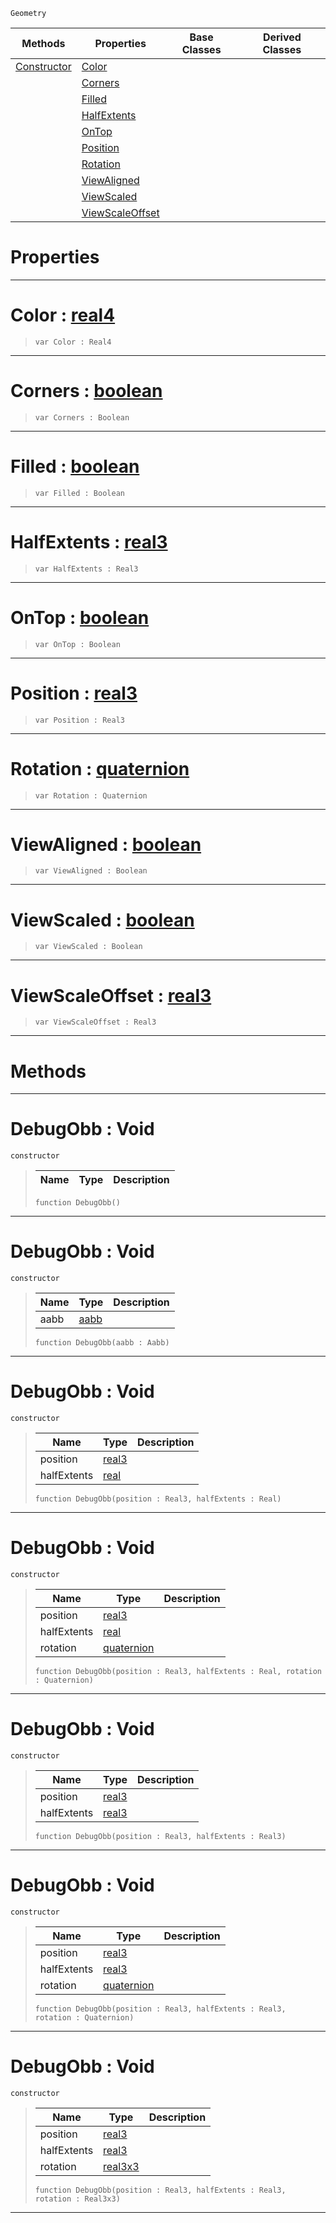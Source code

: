  `Geometry`

|Methods|Properties|Base Classes|Derived Classes|
|---|---|---|---|
|[ Constructor](debugobb.md#debugobb-void)|[ Color](debugobb.md#color-zilch-engine-docume)| | |
| |[ Corners](debugobb.md#corners-zilch-engine-docu)| | |
| |[ Filled](debugobb.md#filled-zilch-engine-docum)| | |
| |[ HalfExtents](debugobb.md#halfextents-zilch-engine)| | |
| |[ OnTop](debugobb.md#ontop-zilch-engine-docume)| | |
| |[ Position](debugobb.md#position-zilch-engine-doc)| | |
| |[ Rotation](debugobb.md#rotation-zilch-engine-doc)| | |
| |[ ViewAligned](debugobb.md#viewaligned-zilch-engine)| | |
| |[ ViewScaled](debugobb.md#viewscaled-zilch-engine-d)| | |
| |[ ViewScaleOffset](debugobb.md#viewscaleoffset-zilch-eng)| | |


 #  Properties


---  
 #  Color : [real4](../nada_base_types/real4.md)

> 
> ``` lang=cpp, name=Nada
> var Color : Real4


---  
 #  Corners : [boolean](../nada_base_types/boolean.md)

> 
> ``` lang=cpp, name=Nada
> var Corners : Boolean


---  
 #  Filled : [boolean](../nada_base_types/boolean.md)

> 
> ``` lang=cpp, name=Nada
> var Filled : Boolean


---  
 #  HalfExtents : [real3](../nada_base_types/real3.md)

> 
> ``` lang=cpp, name=Nada
> var HalfExtents : Real3


---  
 #  OnTop : [boolean](../nada_base_types/boolean.md)

> 
> ``` lang=cpp, name=Nada
> var OnTop : Boolean


---  
 #  Position : [real3](../nada_base_types/real3.md)

> 
> ``` lang=cpp, name=Nada
> var Position : Real3


---  
 #  Rotation : [quaternion](../nada_base_types/quaternion.md)

> 
> ``` lang=cpp, name=Nada
> var Rotation : Quaternion


---  
 #  ViewAligned : [boolean](../nada_base_types/boolean.md)

> 
> ``` lang=cpp, name=Nada
> var ViewAligned : Boolean


---  
 #  ViewScaled : [boolean](../nada_base_types/boolean.md)

> 
> ``` lang=cpp, name=Nada
> var ViewScaled : Boolean


---  
 #  ViewScaleOffset : [real3](../nada_base_types/real3.md)

> 
> ``` lang=cpp, name=Nada
> var ViewScaleOffset : Real3


---  
 #  Methods


---  
 #  DebugObb : Void

 `constructor`

> 
> |Name|Type|Description|
> |---|---|---|
> ``` lang=cpp, name=Nada
> function DebugObb()
> ``` 


---  
 #  DebugObb : Void

 `constructor`

> 
> |Name|Type|Description|
> |---|---|---|
> |aabb|[aabb](aabb.md)| |
> ``` lang=cpp, name=Nada
> function DebugObb(aabb : Aabb)
> ``` 


---  
 #  DebugObb : Void

 `constructor`

> 
> |Name|Type|Description|
> |---|---|---|
> |position|[real3](../nada_base_types/real3.md)| |
> |halfExtents|[real](../nada_base_types/real.md)| |
> ``` lang=cpp, name=Nada
> function DebugObb(position : Real3, halfExtents : Real)
> ``` 


---  
 #  DebugObb : Void

 `constructor`

> 
> |Name|Type|Description|
> |---|---|---|
> |position|[real3](../nada_base_types/real3.md)| |
> |halfExtents|[real](../nada_base_types/real.md)| |
> |rotation|[quaternion](../nada_base_types/quaternion.md)| |
> ``` lang=cpp, name=Nada
> function DebugObb(position : Real3, halfExtents : Real, rotation : Quaternion)
> ``` 


---  
 #  DebugObb : Void

 `constructor`

> 
> |Name|Type|Description|
> |---|---|---|
> |position|[real3](../nada_base_types/real3.md)| |
> |halfExtents|[real3](../nada_base_types/real3.md)| |
> ``` lang=cpp, name=Nada
> function DebugObb(position : Real3, halfExtents : Real3)
> ``` 


---  
 #  DebugObb : Void

 `constructor`

> 
> |Name|Type|Description|
> |---|---|---|
> |position|[real3](../nada_base_types/real3.md)| |
> |halfExtents|[real3](../nada_base_types/real3.md)| |
> |rotation|[quaternion](../nada_base_types/quaternion.md)| |
> ``` lang=cpp, name=Nada
> function DebugObb(position : Real3, halfExtents : Real3, rotation : Quaternion)
> ``` 


---  
 #  DebugObb : Void

 `constructor`

> 
> |Name|Type|Description|
> |---|---|---|
> |position|[real3](../nada_base_types/real3.md)| |
> |halfExtents|[real3](../nada_base_types/real3.md)| |
> |rotation|[real3x3](../nada_base_types/real3x3.md)| |
> ``` lang=cpp, name=Nada
> function DebugObb(position : Real3, halfExtents : Real3, rotation : Real3x3)
> ``` 


---  
 

 
